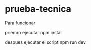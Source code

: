 # prueba-tecnica

Para funcionar

priemro ejecutar npm install

despues ejecutar el script npm run dev
